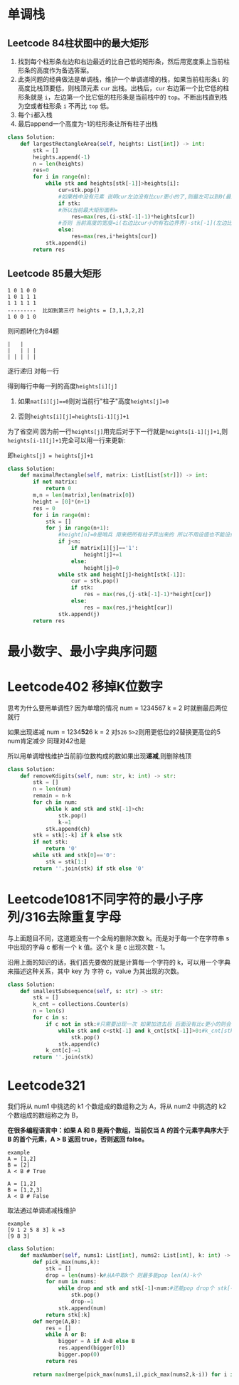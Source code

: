 # 单调栈
## Leetcode 84柱状图中的最大矩形
1. 找到每个柱形条左边和右边最近的比自己低的矩形条，然后用宽度乘上当前柱形条的高度作为备选答案。
2. 此类问题的经典做法是单调栈，维护一个单调递增的栈，如果当前柱形条`i` 的高度比栈顶要低，则栈顶元素 `cur` 出栈。出栈后，`cur` 右边第一个比它低的柱形条就是 `i`，左边第一个比它低的柱形条是当前栈中的 `top`。不断出栈直到栈为空或者柱形条 `i` 不再比 `top` 低。
3. 每个`i`都入栈
4. 最后append一个高度为-1的柱形条让所有柱子出栈

```python
class Solution:
    def largestRectangleArea(self, heights: List[int]) -> int:
        stk = []
        heights.append(-1)
        n = len(heights)
        res=0
        for i in range(n):
            while stk and heights[stk[-1]]>heights[i]:
                cur=stk.pop()
                #如果栈中没有元素 说明cur左边没有比cur更小的了,则最左可以到0(最大宽度=i-0=0) 
                if stk:
                #所以当前最大矩形面积=
                    res=max(res,(i-stk[-1]-1)*heights[cur])
                #否则 当前高度的宽度=i(右边比cur小的有右边界界)-stk[-1](左边比cur小的左边界)-1
                else:
                    res=max(res,i*heights[cur])
            stk.append(i)
        return res
```
## Leetcode 85最大矩形
```
1 0 1 0 0
1 0 1 1 1
1 1 1 1 1
---------  比如到第三行 heights = [3,1,3,2,2]
1 0 0 1 0
```
则问题转化为84题
```
|   |
|   | | |
| | | | |
```

逐行递归 对每一行

得到每行中每一列的高度`heights[i][j]`

1. 如果`mat[i][j]==0`则对当前行"柱子"高度`heights[j]=0` 

2. 否则`heights[i][j]=heights[i-1][j]+1`

为了省空间 因为前一行`heights[j]`用完后对于下一行就是`heights[i-1][j]+1`,则`heights[i-1][j]+1`完全可以用一行来更新:

即`heights[j] = heights[j]+1`

```python
class Solution:
    def maximalRectangle(self, matrix: List[List[str]]) -> int:
        if not matrix:
            return 0
        m,n = len(matrix),len(matrix[0])
        height = [0]*(n+1)
        res = 0
        for i in range(m):
            stk = []
            for j in range(n+1):
                #height[n]=0是哨兵 用来把所有柱子弄出来的 所以不用设值也不能设值
                if j<n:
                    if matrix[i][j]=='1':
                        height[j]+=1
                    else:
                        height[j]=0
                while stk and height[j]<height[stk[-1]]:
                    cur = stk.pop()
                    if stk:
                        res = max(res,(j-stk[-1]-1)*height[cur])
                    else:
                        res = max(res,j*height[cur])
                stk.append(j)
        return res
```
# 最小数字、最小字典序问题
# Leetcode402 移掉K位数字
思考为什么要用单调性?
因为单增的情况
num = 1234567  k = 2 时就删最后两位就行

如果出现递减
num = 1234**52**6  k = 2 
对`526` `5>2`则用更低位的2替换更高位的5 num肯定减少 
同理对42也是

所以用单调增栈维护当前前i位数构成的数如果出现**递减**,则删除栈顶
```python
class Solution:
    def removeKdigits(self, num: str, k: int) -> str:
        stk = []
        n = len(num)
        remain = n-k
        for ch in num:
            while k and stk and stk[-1]>ch:
                stk.pop()
                k-=1
            stk.append(ch)
        stk = stk[:-k] if k else stk
        if not stk:
            return '0'
        while stk and stk[0]=='0':
            stk = stk[1:]
        return ''.join(stk) if stk else '0'
```

# Leetcode1081不同字符的最小子序列/316去除重复字母
与上面题目不同，这道题没有一个全局的删除次数 k。而是对于每一个在字符串 s 中出现的字母 c 都有一个 k 值。这个 k 是 c 出现次数 - 1。

沿用上面的知识的话，我们首先要做的就是计算每一个字符的 k，可以用一个字典来描述这种关系，其中 key 为 字符 c，value 为其出现的次数。
```python
class Solution:
    def smallestSubsequence(self, s: str) -> str:
        stk = []
        k_cnt = collections.Counter(s)
        n = len(s)
        for c in s:
            if c not in stk:#只需要出现一次 如果加进去后 后面没有比c更小的则会多一个重复的c
                while stk and c<stk[-1] and k_cnt[stk[-1]]>0:#k_cnt[stk[-1]]>0代表后面还有skt[-1]可以加进来 所以就算pop完了也没关系
                    stk.pop()
                stk.append(c)
            k_cnt[c]-=1
        return ''.join(stk)
```

# Leetcode321
我们将从 num1 中挑选的 k1 个数组成的数组称之为 A，将从 num2 中挑选的 k2 个数组成的数组称之为 B，

**在很多编程语言中：如果 A 和 B 是两个数组，当前仅当 A 的首个元素字典序大于 B 的首个元素，A > B 返回 true，否则返回 false。**

```
example
A = [1,2]
B = [2]
A < B # True

A = [1,2]
B = [1,2,3]
A < B # False
```
取法通过单调递减栈维护
```
example
[9 1 2 5 8 3] k =3
[9 8 3]
```

```python
class Solution:
    def maxNumber(self, nums1: List[int], nums2: List[int], k: int) -> List[int]:
        def pick_max(nums,k):
            stk = []
            drop = len(nums)-k#从A中取k个 则最多能pop len(A)-k个
            for num in nums:
                while drop and stk and stk[-1]<num:#还能pop drop个 stk[-1]<num维护单减 
                    stk.pop()
                    drop-=1
                stk.append(num)
            return stk[:k]
        def merge(A,B):
            res = []
            while A or B:
                bigger = A if A>B else B
                res.append(bigger[0])
                bigger.pop(0)
            return res
        
        return max(merge(pick_max(nums1,i),pick_max(nums2,k-i)) for i in range(k+1) if i<=len(nums1) and k-i<=len(nums2))
```